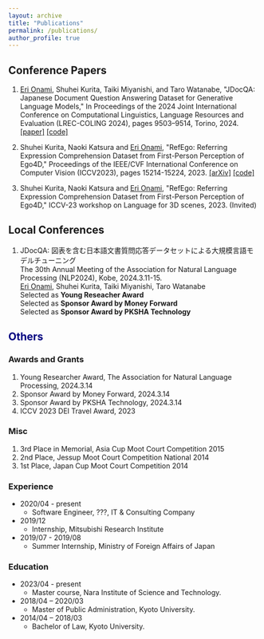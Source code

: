 ```yaml
---
layout: archive
title: "Publications"
permalink: /publications/
author_profile: true
---
```




## Conference Papers
1. <u>Eri Onami</u>, Shuhei Kurita, Taiki Miyanishi, and Taro Watanabe,
"JDocQA: Japanese Document Question Answering Dataset for Generative Language Models,"
In Proceedings of the 2024 Joint International Conference on Computational Linguistics, Language Resources and Evaluation (LREC-COLING 2024), pages 9503–9514, Torino, 2024.
[\[paper\]](https://aclanthology.org/2024.lrec-main.830/) [\[code\]](https://github.com/mizuumi/JDocQA)

1. Shuhei Kurita, Naoki Katsura and <u>Eri Onami</u>,
"RefEgo: Referring Expression Comprehension Dataset from First-Person Perception of Ego4D,"
Proceedings of the IEEE/CVF International Conference on Computer Vision (ICCV2023), pages 15214-15224, 2023.
[\[arXiv\]](https://arxiv.org/abs/2308.12035) [\[code\]](https://github.com/shuheikurita/RefEgo)

1. Shuhei Kurita, Naoki Katsura and <u>Eri Onami</u>,
"RefEgo: Referring Expression Comprehension Dataset from First-Person Perception of Ego4D,"
ICCV-23 workshop on Language for 3D scenes, 2023. (Invited)


## Local Conferences
1. JDocQA: 図表を含む日本語文書質問応答データセットによる大規模言語モデルチューニング<br/>
The 30th Annual Meeting of the Association for Natural Language Processing (NLP2024), Kobe, 2024.3.11-15.<br/>
<u>Eri Onami</u>, Shuhei Kurita, Taiki Miyanishi, Taro Watanabe<br/>
Selected as **Young Reseacher Award**<br/>
Selected as **Sponsor Award by Money Forward**<br/>
Selected as **Sponsor Award by PKSHA Technology**<br/>


## <span style='color:  navy;'>Others</span>

### Awards and Grants
1. Young Researcher Award, The Association for Natural Language Processing, 2024.3.14
1. Sponsor Award by Money Forward, 2024.3.14
1. Sponsor Award by PKSHA Technology, 2024.3.14
1. ICCV 2023 DEI Travel Award, 2023

### Misc
1. 3rd Place in Memorial, Asia Cup Moot Court Competition 2015
1. 2nd Place, Jessup Moot Court Competition National 2014
1. 1st Place, Japan Cup Moot Court Competition 2014

### Experience
* 2020/04 - present 
  * Software Engineer, ???, IT & Consulting Company
* 2019/12
  * Internship, Mitsubishi Research Institute
* 2019/07 - 2019/08
  * Summer Internship, Ministry of Foreign Affairs of Japan

### Education
* 2023/04 - present
  * Master course, Nara Institute of Science and Technology.
* 2018/04 – 2020/03
  * Master of Public Administration, Kyoto University.
* 2014/04 – 2018/03
  * Bachelor of Law, Kyoto University.
